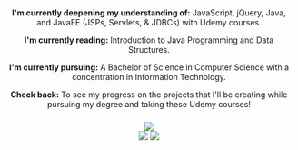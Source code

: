 <div>
  <h1 align="center" font-size="100px"></h1>
</div>
<div align="center">
<p><strong>I'm currently deepening my understanding of:</strong> JavaScript, jQuery, Java, and JavaEE (JSPs, Servlets, & JDBCs) with Udemy courses.</p>
<p><strong>I'm currently reading:</strong> Introduction to Java Programming and Data Structures.</p>
<p><strong>I'm currently pursuing:</strong> A Bachelor of Science in Computer Science with a concentration in Information Technology.</p>
<p><strong>Check back:</strong> To see my progress on the projects that I'll be creating while pursuing my degree and taking these Udemy courses!</p>
</div>
<div>
  <h3 align="center"></h3>
</div>
<div align="center">
  <img src="https://github-readme-stats.vercel.app/api/top-langs/?username=davidsprieto&theme=">
</div>  
<div align="center">
 <img src="https://github-readme-streak-stats.herokuapp.com/?user=davidsprieto&theme="> <img src="https://github-readme-stats.vercel.app/api?username=davidsprieto&theme="> 
</div>
